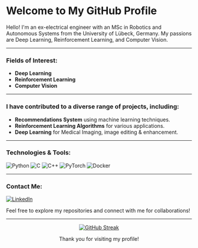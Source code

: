 # Welcome to My GitHub Profile

Hello! I'm an ex-electrical engineer with an MSc in Robotics and Autonomous Systems from the University of Lübeck, Germany. My passions are Deep Learning, Reinforcement Learning, and Computer Vision.

---

### Fields of Interest:
- **Deep Learning**
- **Reinforcement Learning**
- **Computer Vision**

---

### I have contributed to a diverse range of projects, including:
- **Recommendations System** using machine learning techniques.
- **Reinforcement Learning Algorithms** for various applications.
- **Deep Learning** for Medical Imaging, image editing & enhancement.

---

### Technologies & Tools:

![Python](https://img.shields.io/badge/-Python-3776AB?logo=python&logoColor=white&style=flat)
![C](https://img.shields.io/badge/-C-A8B9CC?logo=c&logoColor=white&style=flat)
![C++](https://img.shields.io/badge/-C++-00599C?logo=cplusplus&logoColor=white&style=flat)
![PyTorch](https://img.shields.io/badge/-PyTorch-EE4C2C?logo=pytorch&logoColor=white&style=flat)
![Docker](https://img.shields.io/badge/-Docker-2496ED?logo=docker&logoColor=white&style=flat)

---

### Contact Me:

[![LinkedIn](https://img.shields.io/badge/-LinkedIn-0A66C2?logo=linkedin&logoColor=white&style=flat)](https://www.linkedin.com/in/zakaria-narjis/)

Feel free to explore my repositories and connect with me for collaborations!

---
<div align="center">
  <a href="https://git.io/streak-stats">
    <img src="https://streak-stats.demolab.com?user=zakaria-narjis&theme=python-dark" alt="GitHub Streak">
  </a>
  <p>Thank you for visiting my profile!</p>
</div>


